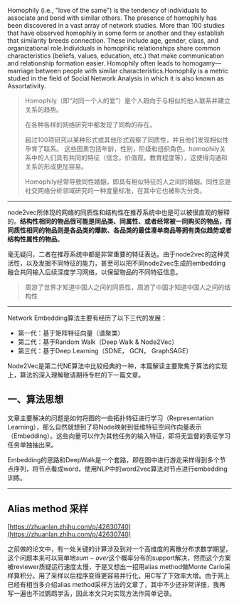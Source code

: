 Homophily (i.e., "love of the same") is the tendency of individuals to associate and bond with similar others. The presence of homophily has been discovered in a vast array of network studies. More than 100 studies that have observed homophily in some form or another and they establish that similarity breeds connection. These include age, gender, class, and organizational role.Individuals in homophilic relationships share common characteristics (beliefs, values, education, etc.) that make communication and relationship formation easier. Homophily often leads to homogamy—marriage between people with similar characteristics.Homophily is a metric studied in the field of Social Network Analysis in which it is also known as Assortativity.

>Homophily（即“对同一个人的爱”）是个人趋向于与相似的他人联系并建立关系的趋势。
>
>在各种各样的网络研究中都发现了同构的存在。
>
>超过100项研究以某种形式或其他形式观察了同质性，并且他们发现相似性孕育了联系。 这些因素包括年龄，性别，阶级和组织角色。homophily关系中的人们具有共同的特征（信念，价值观，教育程度等），这使得沟通和关系的形成更加容易。
>
>Homophily经常导致同性婚姻，即具有相似特征的人之间的婚姻。同性恋是社交网络分析领域研究的一种度量标准，在其中它也被称为分类。

----------------------------------

node2vec所体现的网络的同质性和结构性在推荐系统中也是可以被很直观的解释的。**结构性相同的物品很可能是同品类、同属性、或者经常被一同购买的物品，而同质性相同的物品则是各品类的爆款、各品类的最佳凑单商品等拥有类似趋势或者结构性属性的物品**。

毫无疑问，二者在推荐系统中都是非常重要的特征表达。由于node2vec的这种灵活性，以及发掘不同特征的能力，甚至可以把不同node2vec生成的embedding融合共同输入后续深度学习网络，以保留物品的不同特征信息。

> 周游了世界才知道中国人之间的同质性，周游了中国才知道中国人之间的结构性

----------------------------------

Network Embedding算法主要有经历了以下三代的发展：

- 第一代：基于矩阵特征向量（谱聚类）
- 第二代：基于Random Walk（Deep Walk & Node2Vec）
- 第三代：基于Deep Learning（SDNE， GCN， GraphSAGE）

Node2Vec是第二代NE算法中比较经典的一种，本篇解读主要聚焦于算法的实现上，算法的深入理解敬请期待专栏的下一篇文章。

## **一、算法思想**

文章主要解决的问题是如何将图的一些拓扑特征进行学习（Representation Learning），那么自然就想到了将Node映射到低维特征空间作向量表示（Embedding）。这些向量可以作为其他任务的输入特征，即将无监督的表征学习任务单独抽出来。

Embedding的思路和DeepWalk是一个套路，即在图中进行游走采样得到多个节点序列，将节点看成word，使用NLP中的word2vec算法对节点进行embedding训练。

-----------------------

## Alias method 采样

[https://zhuanlan.zhihu.com/p/42630740](https://zhuanlan.zhihu.com/p/42630740)

之前做的论文中，有一处关键的计算涉及到对一个高维度的离散分布求数学期望，这个问题本来可以简单地$sum-over$这个概率分布的support解决，然而这个方案被reviewer质疑运行速度太慢，于是又想出一招用alias method做Monte Carlo采样算积分。用了采样以后程序变得更容易并行化，用C写了下效率大增。由于网上已经有相当多介绍alias method采样方法的文章了，其中不少还非常详细，我再写一遍也不过鹦鹉学舌，因此本文只对实现方法作简单记录。